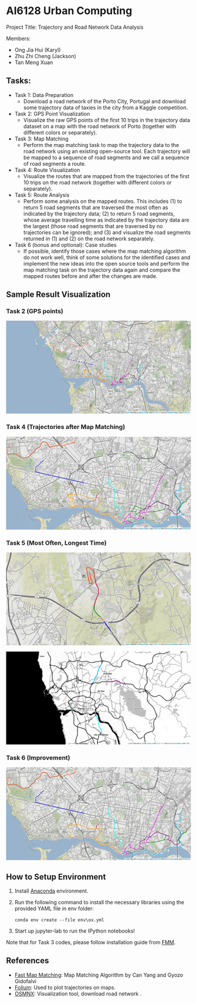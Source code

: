 # AI6128 Urban Computing

Project Title: Trajectory and Road Network Data Analysis

Members:

+ Ong Jia Hui (Karyl)
+ Zhu Zhi Cheng (Jackson)
+ Tan Meng Xuan

## Tasks:

+ Task 1: Data Preparation
  + Download a road network of the Porto City, Portugal and download some trajectory data of taxies in the city from a Kaggle competition.
+ Task 2: GPS Point Visualization
  + Visualize the raw GPS points of the first 10 trips in the trajectory data dataset on a map with the road network of Porto (together with different colors or separately).
+ Task 3: Map Matching
  + Perform the map matching task to map the trajectory data to the road network using an existing open-source tool. Each trajectory will be mapped to a sequence of road segments and we call a sequence of road segments a route.
+ Task 4: Route Visualization
  + Visualize the routes that are mapped from the trajectories of the first 10 trips on the road network (together with different colors or separately).
+ Task 5: Route Analysis
  + Perform some analysis on the mapped routes. This includes (1) to return 5 road segments that are traversed the most often as indicated by the trajectory data; (2) to return 5 road segments, whose average travelling time as indicated by the trajectory data are the largest (those road segments that are traversed by no trajectories can be ignored); and (3) and visualize the road segments returned in (1) and (2) on the road network separately.
+ Task 6 (bonus and optional): Case studies
  + If possible, identify those cases where the map matching algorithm do not work well, think of some solutions for the identified cases and implement the new ideas into the open source tools and perform the map matching task on the trajectory data again and compare the mapped routes before and after the changes are made.

## Sample Result Visualization

### Task 2 (GPS points)

![fmap_gps_all](README.assets/fmap_gps_all.png)

### Task 4 (Trajectories after Map Matching)

![fmap_route_all](README.assets/fmap_route_all.png)

### Task 5 (Most Often, Longest Time)

![fmap_often5_all](README.assets/fmap_often5_all.png)

![fmap_time5_all](README.assets/fmap_time5_all.png)

### Task 6 (Improvement)

![fmap_route_all](README.assets/fmap_route_all-1607676616748.png)

## How to Setup Environment

1. Install [Anaconda](https://docs.anaconda.com/anaconda/install/) environment.

2. Run the following command to install the necessary libraries using the provided YAML file in env folder:

   ```
   conda env create --file env\ox.yml		
   ```

3. Start up jupyter-lab to run the IPython notebooks!

Note that for Task 3 codes, please follow installation guide from [FMM](https://fmm-wiki.github.io/docs/installation/).

## References

+ [Fast Map Matching](https://github.com/cyang-kth/fmm): Map Matching Algorithm by Can Yang and Gyozo Gidofalvi
+ [Folium](https://github.com/python-visualization/folium): Used to plot trajectories on maps.
+ [OSMNX](https://github.com/gboeing/osmnx): Visualization tool, download road network .
